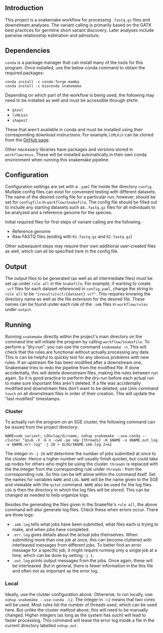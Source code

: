 ## Introduction

This project is a snakemake workflow for processing `.fastq.gz` files and downstream analyses. The variant calling is primarily based on the GATK best practices for germline short variant discovery. Later analyses include pairwise relationship estimation and admixture.


## Dependencies

`conda` is a package manager that can install many of the tools for this program.
Once installed, use the below conda command to obtain the required packages:
```
conda install -c conda-forge mamba
conda install -c bioconda snakemake
```

Depending on which part of the workflow is being used, the following may need to be installed as well and must be accessible through `$PATH`:
* `gtool`
* `lcMLkin`
* `shapeit`

These that aren't available in conda and must be installed using their corresponding download instructions. For example,`lcMLkin` can be cloned from the [GitHub page](https://github.com/COMBINE-lab/maximum-likelihood-relatedness-estimation). 

Other necessary libraries have packages and versions stored in `workflow/envs`. These will be installed automatically in their own conda environment when running this snakemake pipeline.


## Configuration

Configuration settings are set with a `.yaml` file inside the directory `config`. Multiple config files can exist for convenient testing with different datasets. The name of the desired config file for a particular run, however, should be set for `configfile` in `workflow/Snakefile`. The config file should be filled out to include any starting datasets such as `.fastq.gz` files for all individuals to be analyzed and a reference genome for the species.

Initial required files for first steps of variant calling are the following.
* Reference genome
* Raw FASTQ files (ending with `R1.fastq.gz` and `R2.fastq.gz`)

Other subsequent steps may require their own additional user-created files as well, which can all be specified here in the config file.


## Output

The output files to be generated (as well as all intermediate files) must be set up under `rule all` in the `Snakefile`. For example, if wanting to create `.vcf` files for each dataset referenced in `config.yaml`, change the string in `rule all` to be `"{results}vcf/{dataset}.vcf"`. This requires knowing the directory name as well as the file extension for the desired file. These names can be found under each rule of the `.smk` files in `workflow/rules` under `output`.


## Running

Running `snakemake` directly within the project's main directory on the command line will initiate the program by calling `workflow/Snakefile`. To perform a "dry-run", you can use the command `snakemake -n`. This will check that the rules are functional without actually processing any data. This is can be helpful to quickly test for any obvious problems with new rules. If an upstream file has been modified after a downstream one, Snakemake tries to redo the pipeline from the modified file. If done accidentally, this will delete downstream files, making the rules between run again. So it is good practice to perform the dry-run before each actual run to make sure important files aren't deleted. If a file was accidentally modified and downstream files don't want to be deleted, use Unix command `touch` on all downstream files in order of their creation. This will update the "last modified" timestamps.


### Cluster

To actually run the program on an SGE cluster, the following command can be issued from the project directory:
```
NAME=smk_variant; LOG=log/dirname; nohup snakemake --use-conda --cluster "qsub -V -b n -cwd -pe smp {threads} -N $NAME -o $NAME.out.log -e $NAME.err.log" -j 20 > $LOG/$NAME.smk.log 2>&1
```

The integer in `-j 20` will determine the number of jobs submitted at once to the cluster. Hence a higher number will usually finish quicker, but could take up nodes for others who might be using the cluster. `threads` is replaced with the the integer from the corresponding rule under `threads:` from the corresponding rule. So this can be left alone within the command itself. Set the names for variables `NAME` and `LOG`. `NAME` will be the name given to the SGE and viewable with the `qstat` command. `NAME` also be used for the log files. `LOG` is then the directory in which the log files will be stored. This can be changed as needed to help organize logs.

Besides the generating the files given in the Snakefile's `rule all`, the above command will also generate log files. Check these when errors occur. There are three logs:
* `.smk.log` tells what jobs have been submitted, what files each is trying to make, and when jobs have completed.
* `.err.log` gives details about the actual jobs themselves. When submitting more than one job at once, this can become cluttered with interleaved messages from different jobs. To better find an error message for a specific job, it might require running only a single job at a time, which can be done by setting `-j 1`.
* `.out.log` prints output messages from the jobs. Once again, these will be interleaved. But in general, there is fewer information in the this file and often not as important as the error log.


### Local

Ideally, use the cluster configuration above. Otherwise, to run locally, use: `nohup snakemake --use-conda -c2`. The integer in `-c2` means that two cores will be used. Most rules list the number of threads used, which can be used here. But unlike the cluster method above, this will need to be manually changed. Higher integers (as long as the system has such) will lead to faster processing. This command will leave the error log inside a file in the current directory labelled `nohup.out`.
